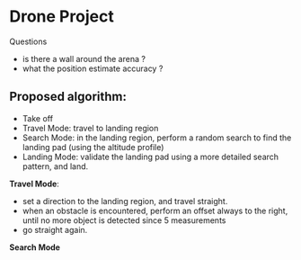# Drone Project

Questions
- is there a wall around the arena ? 
- what the position estimate accuracy ? 


## **Proposed algorithm**:
- Take off
- Travel Mode: travel to landing region
- Search Mode: in the landing region, perform a random search to find the landing pad (using the altitude profile)
- Landing Mode: validate the landing pad using a more detailed search pattern, and land.


**Travel Mode**:
- set a direction to the landing region, and travel straight.
- when an obstacle is encountered, perform an offset always to the right, until no more object is detected since 5 measurements
- go straight again. 


**Search Mode**






